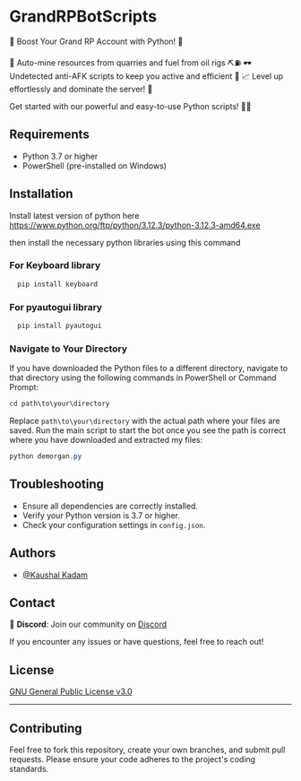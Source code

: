 
# GrandRPBotScripts

🚀 Boost Your Grand RP Account with Python! 🐍

💎 Auto-mine resources from quarries and fuel from oil rigs ⛏️⛽
🕶️ Undetected anti-AFK scripts to keep you active and efficient 💼
📈 Level up effortlessly and dominate the server! 🌟

Get started with our powerful and easy-to-use Python scripts! 🔧✨

## Requirements

- Python 3.7 or higher
- PowerShell (pre-installed on Windows)

## Installation

Install latest version of python here https://www.python.org/ftp/python/3.12.3/python-3.12.3-amd64.exe

then install the necessary python libraries using this command

### For Keyboard library
```bash
  pip install keyboard
  ```
### For pyautogui library 
```bash
  pip install pyautogui
``` 
### Navigate to Your Directory

If you have downloaded the Python files to a different directory, navigate to that directory using the following commands in PowerShell or Command Prompt:

```powershell
cd path\to\your\directory
```

Replace `path\to\your\directory` with the actual path where your files are saved.
Run the main script to start the bot once you see the path is correct where you have downloaded and extracted my files:

```powershell
python demorgan.py
```
## Troubleshooting

- Ensure all dependencies are correctly installed.
- Verify your Python version is 3.7 or higher.
- Check your configuration settings in `config.json`.
    
## Authors

- [@Kaushal Kadam](https://github.com/zack047)

## Contact

💬 **Discord**: Join our community on [Discord](https://discord.gg/your-discord-server-link)

If you encounter any issues or have questions, feel free to reach out!

## License

[GNU General Public License v3.0](https://choosealicense.com/licenses/gpl-3.0/#)

---

## Contributing
Feel free to fork this repository, create your own branches, and submit pull requests. Please ensure your code adheres to the project's coding standards.
